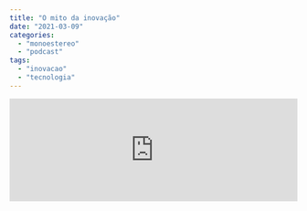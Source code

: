 ```yaml
---
title: "O mito da inovação"
date: "2021-03-09"
categories: 
  - "monoestereo"
  - "podcast"
tags: 
  - "inovacao"
  - "tecnologia"
---
```


<iframe src="https://anchor.fm/monoestereo/embed/episodes/O-mito-da-inovao-es3kkq" scrolling="no" style="width:100%;height:180px" width="100%" height="180px" frameborder="0"></iframe>
